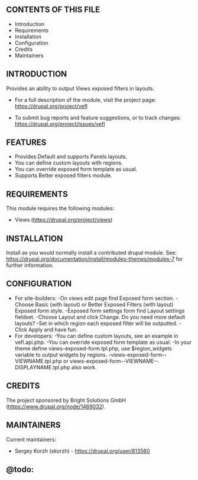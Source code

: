 CONTENTS OF THIS FILE
---------------------

 * Introduction
 * Requirements
 * Installation
 * Configuration
 * Credits
 * Maintainers


INTRODUCTION
------------
Provides an ability to output Views exposed filters in layouts.

 * For a full description of the module, visit the project page:
   https://drupal.org/project/vefl

 * To submit bug reports and feature suggestions, or to track changes:
   https://drupal.org/project/issues/vefl


FEATURES
--------
 * Provides Default and supports Panels layouts.
 * You can define custom layouts with regions.
 * You can override exposed form template as usual.
 * Supports Better exposed filters module.


REQUIREMENTS
------------
This module requires the following modules:
 * Views (https://drupal.org/project/views)


INSTALLATION
------------
Install as you would normally install a contributed drupal module.
See: https://drupal.org/documentation/install/modules-themes/modules-7
for further information.


CONFIGURATION
-------------
* For site-builders:
  -On views edit page find Exposed form section.
  -Choose Basic (with layout) or Better Exposed Filters (with layout) Exposed form style.
  -Exposed form settings form find Layout settings fieldset.
  -Choose Layout and click Change. Do you need more default layouts?
  -Set in which region each exposed filter will be outputted.
  -Click Apply and have fun.
* For developers:
  -You can define custom layouts, see an example in vefl.api.php.
  -You can override exposed form template as usual:
  -In your theme define views-exposed-form.tpl.php, use $region_widgets variable to output widgets by regions.
  -views-exposed-form--VIEWNAME.tpl.php or views-exposed-form--VIEWNAME--DISPLAYNAME.tpl.php also work.


CREDITS
-------
The project sponsored by
Bright Solutions GmbH (https://www.drupal.org/node/1469032).


MAINTAINERS
-----------
Current maintainers:
 * Sergey Korzh (skorzh) - https://drupal.org/user/813560

@todo:
-